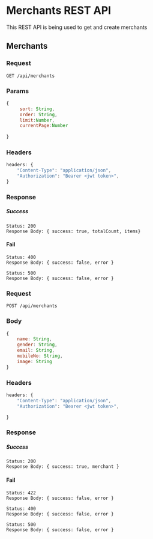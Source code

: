 # Merchants REST API

This REST API is being used to get and create merchants

## Merchants

### Request

`GET /api/merchants`

### Params
```js
{
     sort: String,
     order: String,
     limit:Number,
     currentPage:Number
    
}
```

### Headers 
```js
headers: {
    "Content-Type": "application/json",
    "Authorization": "Bearer <jwt token>",
}
```

### Response

##### Success
    Status: 200
    Response Body: { success: true, totalCount, items}

#### Fail
    Status: 400
    Response Body: { success: false, error }

    Status: 500
    Response Body: { success: false, error }

### Request

`POST /api/merchants`

### Body
```js
{
    name: String,
    gender: String,
    email: String,
    mobileNo: String,
    image: String
}
```

### Headers 
```js
headers: {
    "Content-Type": "application/json",
    "Authorization": "Bearer <jwt token>",

}
```

### Response

##### Success
    Status: 200
    Response Body: { success: true, merchant }

#### Fail
    Status: 422
    Response Body: { success: false, error }

    Status: 400
    Response Body: { success: false, error }

    Status: 500
    Response Body: { success: false, error }

